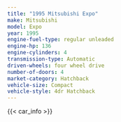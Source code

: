 ```yaml
---
title: "1995 Mitsubishi Expo"
make: Mitsubishi
model: Expo
year: 1995
engine-fuel-type: regular unleaded
engine-hp: 136
engine-cylinders: 4
transmission-type: Automatic
driven-wheels: four wheel drive
number-of-doors: 4
market-category: Hatchback
vehicle-size: Compact
vehicle-style: 4dr Hatchback
---
```


{{< car_info >}}
